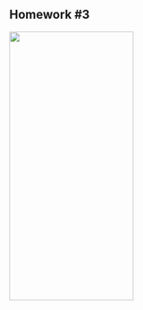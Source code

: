 ## Homework #3
<img src="https://media.giphy.com/media/v1.Y2lkPTc5MGI3NjExZXN2dG1ocXlhbnA1YzVyc2swYWgzODBlczlhNHBvd2RrdmhybW1vbSZlcD12MV9pbnRlcm5hbF9naWZfYnlfaWQmY3Q9Zw/rWze6su3P84GFr05NW/giphy.gif" width="222" height="480">
